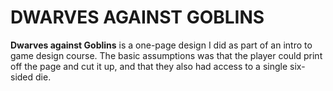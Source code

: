 # DWARVES AGAINST GOBLINS

**Dwarves against Goblins** is a one-page design I did as part of an intro to game design course. The basic assumptions was that the player could print off the page and cut it up, and that they also had access to a single six-sided die.
